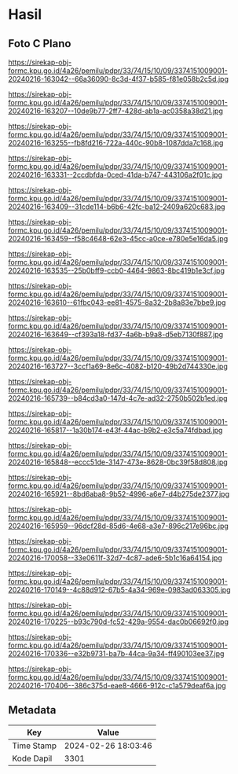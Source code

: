 # Hasil

## Foto C Plano

https://sirekap-obj-formc.kpu.go.id/4a26/pemilu/pdpr/33/74/15/10/09/3374151009001-20240216-163042--66a36090-8c3d-4f37-b585-f81e058b2c5d.jpg

https://sirekap-obj-formc.kpu.go.id/4a26/pemilu/pdpr/33/74/15/10/09/3374151009001-20240216-163207--10de9b77-2ff7-428d-ab1a-ac0358a38d21.jpg

https://sirekap-obj-formc.kpu.go.id/4a26/pemilu/pdpr/33/74/15/10/09/3374151009001-20240216-163255--fb8fd216-722a-440c-90b8-1087dda7c168.jpg

https://sirekap-obj-formc.kpu.go.id/4a26/pemilu/pdpr/33/74/15/10/09/3374151009001-20240216-163331--2ccdbfda-0ced-41da-b747-443106a2f01c.jpg

https://sirekap-obj-formc.kpu.go.id/4a26/pemilu/pdpr/33/74/15/10/09/3374151009001-20240216-163409--31cde114-b6b6-42fc-ba12-2409a620c683.jpg

https://sirekap-obj-formc.kpu.go.id/4a26/pemilu/pdpr/33/74/15/10/09/3374151009001-20240216-163459--f58c4648-62e3-45cc-a0ce-e780e5e16da5.jpg

https://sirekap-obj-formc.kpu.go.id/4a26/pemilu/pdpr/33/74/15/10/09/3374151009001-20240216-163535--25b0bff9-ccb0-4464-9863-8bc419b1e3cf.jpg

https://sirekap-obj-formc.kpu.go.id/4a26/pemilu/pdpr/33/74/15/10/09/3374151009001-20240216-163610--61fbc043-ee81-4575-8a32-2b8a83e7bbe9.jpg

https://sirekap-obj-formc.kpu.go.id/4a26/pemilu/pdpr/33/74/15/10/09/3374151009001-20240216-163649--cf393a18-fd37-4a6b-b9a8-d5eb7130f887.jpg

https://sirekap-obj-formc.kpu.go.id/4a26/pemilu/pdpr/33/74/15/10/09/3374151009001-20240216-163727--3ccf1a69-8e6c-4082-b120-49b2d744330e.jpg

https://sirekap-obj-formc.kpu.go.id/4a26/pemilu/pdpr/33/74/15/10/09/3374151009001-20240216-165739--b84cd3a0-147d-4c7e-ad32-2750b502b1ed.jpg

https://sirekap-obj-formc.kpu.go.id/4a26/pemilu/pdpr/33/74/15/10/09/3374151009001-20240216-165817--1a30b174-e43f-44ac-b9b2-e3c5a74fdbad.jpg

https://sirekap-obj-formc.kpu.go.id/4a26/pemilu/pdpr/33/74/15/10/09/3374151009001-20240216-165848--eccc51de-3147-473e-8628-0bc39f58d808.jpg

https://sirekap-obj-formc.kpu.go.id/4a26/pemilu/pdpr/33/74/15/10/09/3374151009001-20240216-165921--8bd6aba8-9b52-4996-a6e7-d4b275de2377.jpg

https://sirekap-obj-formc.kpu.go.id/4a26/pemilu/pdpr/33/74/15/10/09/3374151009001-20240216-165959--96dcf28d-85d6-4e68-a3e7-896c217e96bc.jpg

https://sirekap-obj-formc.kpu.go.id/4a26/pemilu/pdpr/33/74/15/10/09/3374151009001-20240216-170058--33e0611f-32d7-4c87-ade6-5b1c16a64154.jpg

https://sirekap-obj-formc.kpu.go.id/4a26/pemilu/pdpr/33/74/15/10/09/3374151009001-20240216-170149--4c88d912-67b5-4a34-969e-0983ad063305.jpg

https://sirekap-obj-formc.kpu.go.id/4a26/pemilu/pdpr/33/74/15/10/09/3374151009001-20240216-170225--b93c790d-fc52-429a-9554-dac0b06692f0.jpg

https://sirekap-obj-formc.kpu.go.id/4a26/pemilu/pdpr/33/74/15/10/09/3374151009001-20240216-170336--e32b9731-ba7b-44ca-9a34-ff490103ee37.jpg

https://sirekap-obj-formc.kpu.go.id/4a26/pemilu/pdpr/33/74/15/10/09/3374151009001-20240216-170406--386c375d-eae8-4666-912c-c1a579deaf6a.jpg


## Metadata

| Key        | Value               |
| ---------- | ------------------- |
| Time Stamp | 2024-02-26 18:03:46 |
| Kode Dapil | 3301                |



